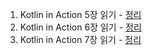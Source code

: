 1. Kotlin in Action 5장 읽기 - [정리](https://github.com/book-driven-development/kotlin-in-action/blob/main/summary/chapter5.md)
2. Kotlin in Action 6장 읽기 - [정리](https://github.com/book-driven-development/kotlin-in-action/blob/main/summary/chapter6.md)
3. Kotlin in Action 7장 읽기 - [정리](https://github.com/book-driven-development/kotlin-in-action/blob/main/summary/chapter7.md)